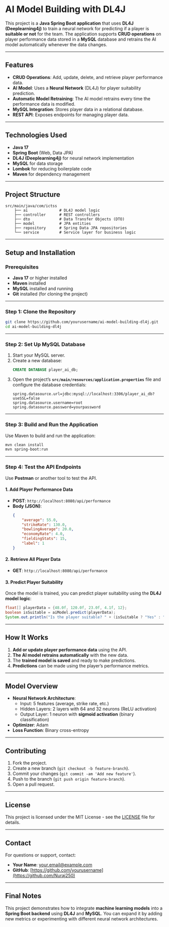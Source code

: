 # AI Model Building with DL4J

This project is a **Java Spring Boot application** that uses **DL4J (Deeplearning4j)** to train a neural network for predicting if a player is **suitable or not** for the team. The application supports **CRUD operations** on player performance data stored in a **MySQL** database and retrains the AI model automatically whenever the data changes.

---

## **Features**
- **CRUD Operations**: Add, update, delete, and retrieve player performance data.
- **AI Model**: Uses a **Neural Network** (DL4J) for player suitability prediction.
- **Automatic Model Retraining**: The AI model retrains every time the performance data is modified.
- **MySQL Integration**: Stores player data in a relational database.
- **REST API**: Exposes endpoints for managing player data.

---

## **Technologies Used**
- **Java 17**
- **Spring Boot** (Web, Data JPA)
- **DL4J (Deeplearning4j)** for neural network implementation
- **MySQL** for data storage
- **Lombok** for reducing boilerplate code
- **Maven** for dependency management

---

## **Project Structure**
```
src/main/java/com/ictss
    ├── ai              # DL4J model logic
    ├── controller      # REST controllers
    ├── dto             # Data Transfer Objects (DTO)
    ├── model           # JPA entities
    ├── repository      # Spring Data JPA repositories
    └── service         # Service layer for business logic
```

---

## **Setup and Installation**

### **Prerequisites**
- **Java 17** or higher installed
- **Maven** installed
- **MySQL** installed and running
- **Git** installed (for cloning the project)

---

### **Step 1: Clone the Repository**
```bash
git clone https://github.com/yourusername/ai-model-building-dl4j.git
cd ai-model-building-dl4j
```

---

### **Step 2: Set Up MySQL Database**
1. Start your MySQL server.
2. Create a new database:
   ```sql
   CREATE DATABASE player_ai_db;
   ```
3. Open the project’s **`src/main/resources/application.properties`** file and configure the database credentials:
   ```properties
   spring.datasource.url=jdbc:mysql://localhost:3306/player_ai_db?useSSL=false
   spring.datasource.username=root
   spring.datasource.password=yourpassword
   ```

---

### **Step 3: Build and Run the Application**
Use Maven to build and run the application:
```bash
mvn clean install
mvn spring-boot:run
```

---

### **Step 4: Test the API Endpoints**

Use **Postman** or another tool to test the API.

#### **1. Add Player Performance Data**
- **POST**: `http://localhost:8080/api/performance`
- **Body (JSON)**:
    ```json
    {
        "average": 55.0,
        "strikeRate": 130.0,
        "bowlingAverage": 20.0,
        "economyRate": 4.0,
        "fieldingStats": 15,
        "label": 1
    }
    ```

#### **2. Retrieve All Player Data**
- **GET**: `http://localhost:8080/api/performance`

#### **3. Predict Player Suitability**
Once the model is trained, you can predict player suitability using the **DL4J model logic**:
```java
float[] playerData = {48.0f, 120.0f, 23.0f, 4.1f, 12};
boolean isSuitable = aiModel.predict(playerData);
System.out.println("Is the player suitable? " + (isSuitable ? "Yes" : "No"));
```

---

## **How It Works**
1. **Add or update player performance data** using the API.
2. **The AI model retrains automatically** with the new data.
3. The **trained model is saved** and ready to make predictions.
4. **Predictions** can be made using the player’s performance metrics.

---

## **Model Overview**
- **Neural Network Architecture**:
  - Input: 5 features (average, strike rate, etc.)
  - Hidden Layers: 2 layers with 64 and 32 neurons (ReLU activation)
  - Output Layer: 1 neuron with **sigmoid activation** (binary classification)
- **Optimizer**: Adam
- **Loss Function**: Binary cross-entropy

---

## **Contributing**
1. Fork the project.
2. Create a new branch (`git checkout -b feature-branch`).
3. Commit your changes (`git commit -am 'Add new feature'`).
4. Push to the branch (`git push origin feature-branch`).
5. Open a pull request.

---

## **License**
This project is licensed under the MIT License - see the [LICENSE](LICENSE) file for details.

---

## **Contact**
For questions or support, contact:
- **Your Name**: [your.email@example.com](mailto:your.nurajshaminda200@gmail.com)
- **GitHub**: [https://github.com/yourusername](https://github.com/Nuraj250)

---

## **Final Notes**
This project demonstrates how to integrate **machine learning models** into a **Spring Boot backend** using **DL4J** and **MySQL**. You can expand it by adding new metrics or experimenting with different neural network architectures.
